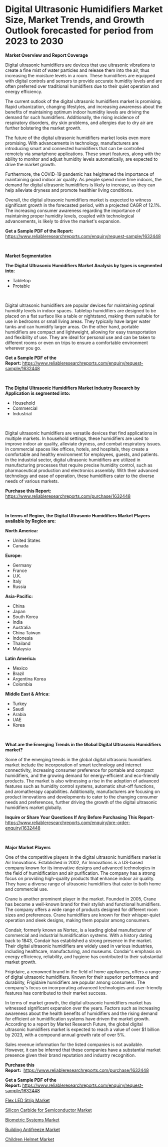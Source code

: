 <p><h1>Digital Ultrasonic Humidifiers Market Size, Market Trends, and Growth Outlook forecasted for period from 2023 to 2030</h1></p><p><strong>Market Overview and Report Coverage</strong></p>
<p><p>Digital ultrasonic humidifiers are devices that use ultrasonic vibrations to create a fine mist of water particles and release them into the air, thus increasing the moisture levels in a room. These humidifiers are equipped with digital controls and sensors to provide accurate humidity levels and are often preferred over traditional humidifiers due to their quiet operation and energy efficiency.</p><p>The current outlook of the digital ultrasonic humidifiers market is promising. Rapid urbanization, changing lifestyles, and increasing awareness about the benefits of maintaining optimum indoor humidity levels are driving the demand for such humidifiers. Additionally, the rising incidence of respiratory disorders, dry skin problems, and allergies due to dry air are further bolstering the market growth.</p><p>The future of the digital ultrasonic humidifiers market looks even more promising. With advancements in technology, manufacturers are introducing smart and connected humidifiers that can be controlled remotely via smartphone applications. These smart features, along with the ability to monitor and adjust humidity levels automatically, are expected to drive the market growth.</p><p>Furthermore, the COVID-19 pandemic has heightened the importance of maintaining good indoor air quality. As people spend more time indoors, the demand for digital ultrasonic humidifiers is likely to increase, as they can help alleviate dryness and promote healthier living conditions.</p><p>Overall, the digital ultrasonic humidifiers market is expected to witness significant growth in the forecasted period, with a projected CAGR of 12.1%. The increasing consumer awareness regarding the importance of maintaining proper humidity levels, coupled with technological advancements, is likely to drive the market's expansion.</p></p>
<p><strong>Get a Sample PDF of the Report:</strong> <a href="https://www.reliableresearchreports.com/enquiry/request-sample/1632448">https://www.reliableresearchreports.com/enquiry/request-sample/1632448</a></p>
<p>&nbsp;</p>
<p><strong>Market Segmentation</strong></p>
<p><strong>The Digital Ultrasonic Humidifiers Market Analysis by types is segmented into:</strong></p>
<p><ul><li>Tabletop</li><li>Protable</li></ul></p>
<p>&nbsp;</p>
<p><p>Digital ultrasonic humidifiers are popular devices for maintaining optimal humidity levels in indoor spaces. Tabletop humidifiers are designed to be placed on a flat surface like a table or nightstand, making them suitable for use in bedrooms or small living areas. They typically have larger water tanks and can humidify larger areas. On the other hand, portable humidifiers are compact and lightweight, allowing for easy transportation and flexibility of use. They are ideal for personal use and can be taken to different rooms or even on trips to ensure a comfortable environment wherever you go.</p></p>
<p><strong>Get a Sample PDF of the Report:</strong>&nbsp;<a href="https://www.reliableresearchreports.com/enquiry/request-sample/1632448">https://www.reliableresearchreports.com/enquiry/request-sample/1632448</a></p>
<p>&nbsp;</p>
<p><strong>The Digital Ultrasonic Humidifiers Market Industry Research by Application is segmented into:</strong></p>
<p><ul><li>Household</li><li>Commercial</li><li>Industrial</li></ul></p>
<p>&nbsp;</p>
<p><p>Digital ultrasonic humidifiers are versatile devices that find applications in multiple markets. In household settings, these humidifiers are used to improve indoor air quality, alleviate dryness, and combat respiratory issues. In commercial spaces like offices, hotels, and hospitals, they create a comfortable and healthy environment for employees, guests, and patients. In the industrial sector, digital ultrasonic humidifiers are utilized in manufacturing processes that require precise humidity control, such as pharmaceutical production and electronics assembly. With their advanced technology and ease of operation, these humidifiers cater to the diverse needs of various markets.</p></p>
<p><strong>Purchase this Report:</strong>&nbsp; <a href="https://www.reliableresearchreports.com/purchase/1632448">https://www.reliableresearchreports.com/purchase/1632448</a></p>
<p>&nbsp;</p>
<p><strong>In terms of Region, the Digital Ultrasonic Humidifiers Market Players available by Region are:</strong></p>
<p>
    <p> <strong> North America: </strong>
        <ul>
            <li>United States</li>
            <li>Canada</li>
        </ul>
        </p> 
    <p> <strong> Europe: </strong>
        <ul>
            <li>Germany</li>
            <li>France</li>
            <li>U.K.</li>
            <li>Italy</li>
            <li>Russia</li>
        </ul>
        </p> 
    <p> <strong> Asia-Pacific: </strong>
        <ul>
            <li>China</li>
            <li>Japan</li>
            <li>South Korea</li>
            <li>India</li>
            <li>Australia</li>
            <li>China Taiwan</li>
            <li>Indonesia</li>
            <li>Thailand</li>
            <li>Malaysia</li>
        </ul>
        </p> 
    <p> <strong> Latin America: </strong>
        <ul>
            <li>Mexico</li>
            <li>Brazil</li>
            <li>Argentina Korea</li>
            <li>Colombia</li>
        </ul>
        </p> 
    <p> <strong> Middle East & Africa: </strong>
        <ul>
            <li>Turkey</li>
            <li>Saudi</li>
            <li>Arabia</li>
            <li>UAE</li>
            <li>Korea</li>
        </ul>
    </p>
    </p>
<p>&nbsp;</p>
<p><strong>What are the Emerging Trends in the Global Digital Ultrasonic Humidifiers market?</strong></p>
<p><p>Some of the emerging trends in the global digital ultrasonic humidifiers market include the incorporation of smart technology and internet connectivity, increasing consumer preference for portable and compact humidifiers, and the growing demand for energy-efficient and eco-friendly products. The market is also witnessing a rise in the adoption of advanced features such as humidity control systems, automatic shut-off functions, and aromatherapy capabilities. Additionally, manufacturers are focusing on product innovations and developments to cater to the changing consumer needs and preferences, further driving the growth of the digital ultrasonic humidifiers market globally.</p></p>
<p><strong>Inquire or Share Your Questions If Any Before Purchasing This Report</strong>- <a href="https://www.reliableresearchreports.com/enquiry/pre-order-enquiry/1632448">https://www.reliableresearchreports.com/enquiry/pre-order-enquiry/1632448</a></p>
<p>&nbsp;</p>
<p><strong>Major Market Players</strong></p>
<p><p>One of the competitive players in the digital ultrasonic humidifiers market is Air Innovations. Established in 2002, Air Innovations is a US-based company known for its innovative designs and advanced technologies in the field of humidification and air purification. The company has a strong focus on providing high-quality products that enhance indoor air quality. They have a diverse range of ultrasonic humidifiers that cater to both home and commercial use.</p><p>Crane is another prominent player in the market. Founded in 2005, Crane has become a well-known brand for their stylish and functional humidifiers. The company offers a wide range of products designed for different room sizes and preferences. Crane humidifiers are known for their whisper-quiet operation and sleek designs, making them popular among consumers.</p><p>Condair, formerly known as Nortec, is a leading global manufacturer of commercial and industrial humidification systems. With a history dating back to 1843, Condair has established a strong presence in the market. Their digital ultrasonic humidifiers are widely used in various industries, including healthcare, manufacturing, and museums. Condair's emphasis on energy efficiency, reliability, and hygiene has contributed to their substantial market growth.</p><p>Frigidaire, a renowned brand in the field of home appliances, offers a range of digital ultrasonic humidifiers. Known for their superior performance and durability, Frigidaire humidifiers are popular among consumers. The company's focus on incorporating advanced technologies and user-friendly features has contributed to their market success.</p><p>In terms of market growth, the digital ultrasonic humidifiers market has witnessed significant expansion over the years. Factors such as increasing awareness about the health benefits of humidifiers and the rising demand for efficient air humidification systems have driven the market growth. According to a report by Market Research Future, the global digital ultrasonic humidifiers market is expected to reach a value of over $1 billion by 2023, with a compound annual growth rate of over 5%.</p><p>Sales revenue information for the listed companies is not available. However, it can be inferred that these companies have a substantial market presence given their brand reputation and industry recognition.</p></p>
<p><strong>Purchase this Report:</strong>&nbsp;&nbsp;<a href="https://www.reliableresearchreports.com/purchase/1632448">https://www.reliableresearchreports.com/purchase/1632448</a></p>
<p></p>
<p><strong>Get a Sample PDF of the Report:</strong>&nbsp;<a href="https://www.reliableresearchreports.com/enquiry/request-sample/1632448">https://www.reliableresearchreports.com/enquiry/request-sample/1632448</a></p>
<p><p><a href="https://www.linkedin.com/pulse/decoding-flex-led-strip-market-deep-dive-latest-trends-segmentation-iojbf/">Flex LED Strip Market</a></p><p><a href="https://medium.com/@reportprime04/silicon-carbide-for-semiconductor-market-analysis-its-cagr-market-segmentation-and-global-f65527e09148">Silicon Carbide for Semiconductor Market</a></p><p><a href="https://www.linkedin.com/pulse/biometric-systems-market-insights-players-forecast-till-2030-fgwhf/">Biometric Systems Market</a></p><p><a href="https://medium.com/@reportprime05/building-antifreeze-market-insight-market-trends-growth-forecasted-from-2023-to-2030-3680bfff4a3d">Building Antifreeze Market</a></p><p><a href="https://github.com/dringals/Market-Research-Report-List-1/blob/main/children-helmet-market.md">Children Helmet Market</a></p></p>